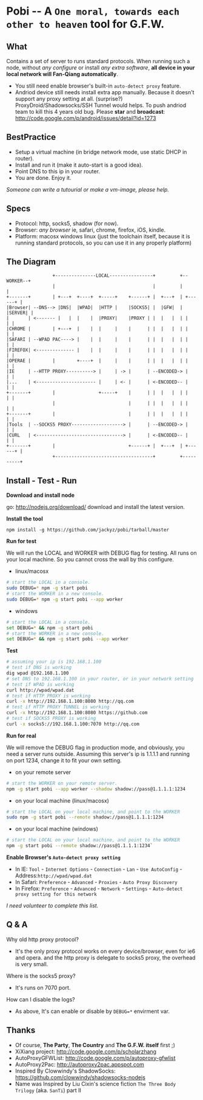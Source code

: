 Pobi -- A `One moral, towards each other to heaven` tool for G.F.W.
===================================================================

What
----
Contains a set of server to runs standard protocols. When running such a node, without *any configure* or install *any extra software*, **all device in your local network will Fan-Qiang automatically**.

* You still need enable browser's built-in `auto-detect proxy` feature.
* Andriod device still needs install extra app manually. Because it doesn't support any proxy setting at all. (surprise?) ProxyDroid/Shadowsocks/SSH Tunnel would helps. To push andriod team to kill this 4 years old bug. Please **star** and **broadcast**: http://code.google.com/p/android/issues/detail?id=1273

BestPractice
------------
* Setup a virtual machine (in bridge network mode, use static DHCP in router).
* Install and run it (make it auto-start is a good idea).
* Point DNS to this ip in your router.
* You are done. Enjoy it.

_Someone can write a tutourial or make a vm-image, please help._

Specs
-----
* Protocol: http, socks5, shadow (for now).
* Browser: *any browser* ie, safari, chrome, firefox, iOS, kindle.
* Platform: macosx windows linux (just the toolchain itself, because it is running standard protocols, so you can use it in any properly platform)

The Diagram
-----------

```
                 +---------------LOCAL----------------+         +--WORKER--+
                 |                                    |         |          |
+-------+        | +---+  +----+  +-----+    +------+ |  +---+  | +------+ |
|Browser| --DNS--> |DNS|  |WPAD|  |HTTP |    |SOCKS5| |  |GFW|  | |SERVER| |
|       | <------- |   |  |    |  |PROXY|    |PROXY | |  |   |  | |      | |
|CHROME |        | +---+  |    |  |     |    |      | |  |   |  | |      | |
|SAFARI | --WPAD PAC----> |    |  |     |    |      | |  |   |  | |      | |
|FIREFOX| <-------------- |    |  |     |    |      | |  |   |  | |      | |
|OPERAE |        |        +----+  |     |    |      | |  |   |  | |      | |
|IE     | --HTTP PROXY----------> |     | -> |      | --ENCODED-> |      | |
|...    | <---------------------- |     | <- |      | <-ENCODED-- |      | |
+-------+        |                +-----+    |      | |  |   |  | |      | |
                 |                           |      | |  |   |  | |      | |
+-------+        |                           |      | |  |   |  | |      | |
|Tools  | --SOCKS5 PROXY-------------------> |      | --ENCODED-> |      | |
|CURL   | <--------------------------------> |      | <-ENCODED-- |      | |
+-------+        |                           +------+ |  +---+  | +------+ |
                 +------------------------------------+         +----------+
```

Install - Test - Run
--------------------

**Download and install node**

go: http://nodejs.org/download/ download and install the latest version.

**Install the tool**

```
npm install -g https://github.com/jackyz/pobi/tarball/master
```

**Run for test**

We will run the LOCAL and WORKER with DEBUG flag for testing. All runs on your local machine. So you cannot cross the wall by this configure.

  * linux/macosx

```bash
# start the LOCAL in a console.
sudo DEBUG=* npm -g start pobi
# start the WORKER in a new console.
sudo DEBUG=* npm -g start pobi --app worker
```

  * windows

```bash
# start the LOCAL in a console.
set DEBUG=* && npm -g start pobi
# start the WORKER in a new console.
set DEBUG=* && npm -g start pobi --app worker
```

**Test**

```bash
# assuming your ip is 192.168.1.100
# test if DNS is working
dig wpad @192.168.1.100
# set DNS to 192.168.1.100 in your router, or in your network setting
# test if WPAD is working
curl http://wpad/wpad.dat
# test if HTTP PROXY is working
curl -x http://192.168.1.100:8080 http://qq.com
# test if HTTP PROXY TUNNEL is working
curl -x http://192.168.1.100:8080 https://github.com
# test if SOCKS5 PROXY is working
curl -x socks5://192.168.1.100:7070 http://qq.com
```

**Run for real**

We will remove the DEBUG flag in production mode, and obviously, you need a server runs outside. Assuming this server's ip is 1.1.1.1 and running on port 1234, change it to fit your own setting.

  * on your remote server

```bash
# start the WORKER on your remote server.
npm -g start pobi --app worker --shadow shadow://pass@1.1.1.1:1234
```

  * on your local machine (linux/macosx)

```bash
# start the LOCAL on your local machine, and point to the WORKER
sudo npm -g start pobi --remote shadow://pass@1.1.1.1:1234
```

  * on your local machine (windows)

```bash
# start the LOCAL on your local machine, and point to the WORKER
npm -g start pobi --remote shadow://pass@1.1.1.1:1234`
```

**Enable Browser's `Auto-detect proxy setting`**

* In IE: `Tool` - `Internet Options` - `Connection` - `Lan` - `Use AutoConfig` - Address:`http://wpad/wpad.dat`
* In Safari: `Preference` - `Advanced` - `Proxies` - `Auto Proxy Discovery`
* In Firefox: `Preference` - `Advanced` - `Network` - `Settings` - `Auto-detect proxy setting for this network`

_I need volunteer to complete this list._

Q & A
-----

Why old http proxy protocol?

* It's the only proxy protocol works on every device/browser, even for ie6 and opera. and the http proxy is delegate to socks5 proxy, the overhead is very small.

Where is the socks5 proxy?

* It's runs on 7070 port.

How can I disable the logs?

* As above, It's can enable or disable by `DEBUG=*` envirment var.

Thanks
------

* Of course, __The Party__, __The Country__ and __The G.F.W. itself__ first ;)
* XiXiang project: http://code.google.com/p/scholarzhang
* AutoProxyGFWList: http://code.google.com/p/autoproxy-gfwlist
* AutoProxy2Pac: http://autoproxy2pac.appspot.com
* Inspired By Clowwindy's ShadowSocks: https://github.com/clowwindy/shadowsocks-nodejs
* Name was Inspired by Liu Cixin's science fiction `The Three Body Trilogy` (aka. `SanTi`) part II
